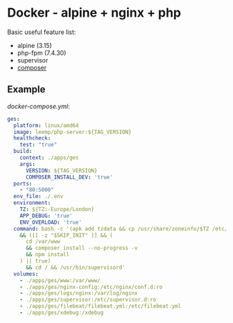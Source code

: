 # Docker - alpine + nginx + php

Basic useful feature list:

 * alpine (3.15)
 * php-fpm (7.4.30)
 * supervisor
 * [composer](https://getcomposer.org/)

## Example

*docker-compose.yml*:

```yaml
ges:
  platform: linux/amd64
  image: leemp/php-server:${TAG_VERSION}
  healthcheck:
    test: "true"
  build:
    context: ./apps/ges
    args:
      VERSION: ${TAG_VERSION}
      COMPOSER_INSTALL_DEV: 'true'
  ports:
    - "80:5000"
  env_file: ./.env
  environment:
    TZ: ${TZ:-Europe/London}
    APP_DEBUG: 'true'
    ENV_OVERLOAD: 'true'
  command: bash -c '(apk add tzdata && cp /usr/share/zoneinfo/$TZ /etc/localtime && date) 
    && ([[ -z "$SKIP_INIT" ]] && (
      cd /var/www 
      && composer install --no-progress -v
      && npm install 
    ) || true)
      && cd / && /usr/bin/supervisord'
  volumes:
    - ./apps/ges/www:/var/www/
    - ./apps/ges/nginx-config:/etc/nginx/conf.d:ro
    - ./apps/ges/logs/nginx:/var/log/nginx
    - ./apps/ges/supervisor:/etc/supervisor.d:ro
    - ./apps/ges/filebeat/filebeat.yml:/etc/filebeat.yml
    - ./apps/ges/xdebug:/xdebug
```
